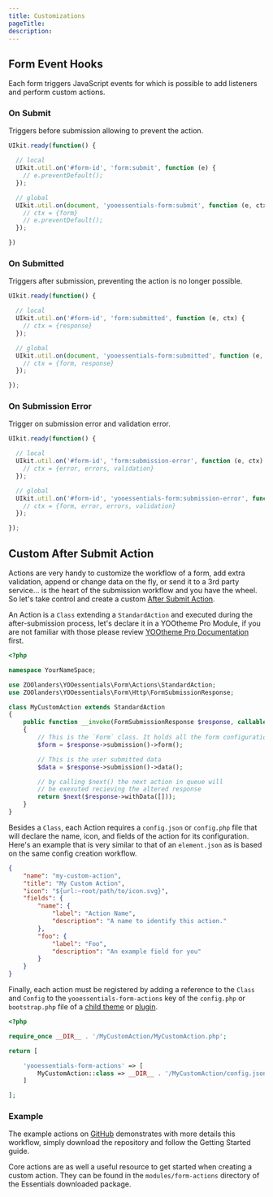 ```yaml
---
title: Customizations
pageTitle:
description:
---
```


## Form Event Hooks

Each form triggers JavaScript events for which is possible to add listeners and perform custom actions.

### On Submit

Triggers before submission allowing to prevent the action.

```js
UIkit.ready(function() {

  // local
  UIkit.util.on('#form-id', 'form:submit', function (e) {
    // e.preventDefault();
  });

  // global
  UIkit.util.on(document, 'yooessentials-form:submit', function (e, ctx) {
    // ctx = {form}
    // e.preventDefault();
  });

})
```

### On Submitted

Triggers after submission, preventing the action is no longer possible.

```js
UIkit.ready(function() {

  // local
  UIkit.util.on('#form-id', 'form:submitted', function (e, ctx) {
    // ctx = {response}
  });

  // global
  UIkit.util.on(document, 'yooessentials-form:submitted', function (e, ctx) {
    // ctx = {form, response}
  });

});
```

### On Submission Error

Trigger on submission error and validation error.

```js
UIkit.ready(function() {

  // local
  UIkit.util.on('#form-id', 'form:submission-error', function (e, ctx) {
    // ctx = {error, errors, validation}
  });

  // global
  UIkit.util.on('#form-id', 'yooessentials-form:submission-error', function (e, ctx) {
    // ctx = {form, error, errors, validation}
  });

});
```

## Custom After Submit Action

Actions are very handy to customize the workflow of a form, add extra validation, append or change data on the fly, or send it to a 3rd party service... is the heart of the submission workflow and you have the wheel. So let's take control and create a custom [After Submit Action](../../forms/actions.md).

An Action is a `Class` extending a `StandardAction` and executed during the after-submission process, let's declare it in a YOOtheme Pro Module, if you are not familiar with those please review [YOOtheme Pro Documentation](https://yootheme.com/support/yootheme-pro/joomla/developers-modules) first.

```php
<?php

namespace YourNameSpace;

use ZOOlanders\YOOessentials\Form\Actions\StandardAction;
use ZOOlanders\YOOessentials\Form\Http\FormSubmissionResponse;

class MyCustomAction extends StandardAction
{
    public function __invoke(FormSubmissionResponse $response, callable $next) : FormSubmissionResponse
    {
        // This is the `Form` class. It holds all the form configurations
        $form = $response->submission()->form();

        // This is the user submitted data
        $data = $response->submission()->data();

        // by calling $next() the next action in queue will
        // be exexuted recieving the altered response
        return $next($response->withData([]));
    }
}
```

Besides a `Class`, each Action requires a `config.json` or `config.php` file that will declare the name, icon, and fields of the action for its configuration. Here's an example that is very similar to that of an `element.json` as is based on the same config creation workflow.

```json
{
    "name": "my-custom-action",
    "title": "My Custom Action",
    "icon": "${url:~root/path/to/icon.svg}",
    "fields": {
        "name": {
            "label": "Action Name",
            "description": "A name to identify this action."
        },
        "foo": {
            "label": "Foo",
            "description": "An example field for you"
        }
    }
}
```

Finally, each action must be registered by adding a reference to the `Class` and `Config` to the `yooessentials-form-actions` key of the `config.php` or `bootstrap.php` file of a [child theme](https://yootheme.com/support/yootheme-pro/joomla/developers-child-themes#extend-functionality) or [plugin](https://yootheme.com/support/yootheme-pro/joomla/developers-modules).

```php
<?php

require_once __DIR__ . '/MyCustomAction/MyCustomAction.php';

return [

    'yooessentials-form-actions' => [
        MyCustomAction::class => __DIR__ . '/MyCustomAction/config.json'
    ]

];
```

### Example

The example actions on [GitHub](https://github.com/joolanders/ytp-form-actions) demonstrates with more details this workflow, simply download the repository and follow the Getting Started guide.

Core actions are as well a useful resource to get started when creating a custom action. They can be found in the `modules/form-actions` directory of the Essentials downloaded package.
